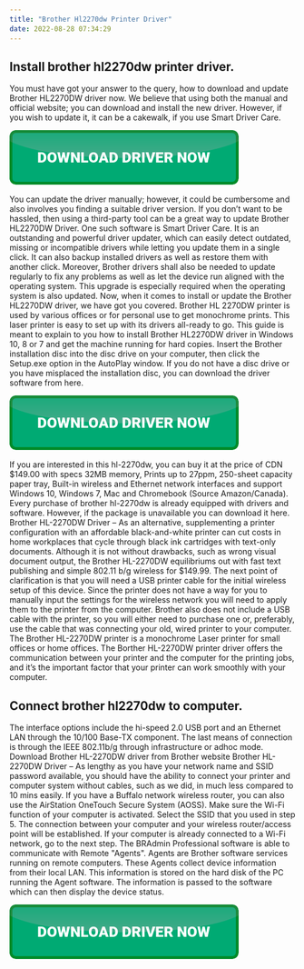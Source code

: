 ```yaml
---
title: "Brother Hl2270dw Printer Driver"
date: 2022-08-28 07:34:29
---
```


## Install brother hl2270dw printer driver.

You must have got your answer to the query, how to download and update Brother HL2270DW driver now. We believe that using both the manual and official website; you can download and install the new driver. However, if you wish to update it, it can be a cakewalk, if you use Smart Driver Care.

[![button](https://github.com/driverbay/driverbay.github.io/blob/main/dlbutton.png?raw=true)](https://printerpatch.com/download-printer-driver)


You can update the driver manually; however, it could be cumbersome and also involves you finding a suitable driver version. If you don’t want to be hassled, then using a third-party tool can be a great way to update Brother HL2270DW Driver. One such software is Smart Driver Care. It is an outstanding and powerful driver updater, which can easily detect outdated, missing or incompatible drivers while letting you update them in a single click. It can also backup installed drivers as well as restore them with another click.
Moreover, Brother drivers shall also be needed to update regularly to fix any problems as well as let the device run aligned with the operating system. This upgrade is especially required when the operating system is also updated. Now, when it comes to install or update the Brother HL2270DW driver, we have got you covered.
Brother HL 2270DW printer is used by various offices or for personal use to get monochrome prints. This laser printer is easy to set up with its drivers all-ready to go. This guide is meant to explain to you how to install Brother HL2270DW driver in Windows 10, 8 or 7 and get the machine running for hard copies.
Insert the Brother installation disc into the disc drive on your computer, then click the Setup.exe option in the AutoPlay window. If you do not have a disc drive or you have misplaced the installation disc, you can download the driver software from here.

[![button](https://github.com/driverbay/driverbay.github.io/blob/main/dlbutton.png?raw=true)](https://printerpatch.com/download-printer-driver)


If you are interested in this hl-2270dw, you can buy it at the price of CDN $149.00 with specs 32MB memory, Prints up to 27ppm, 250-sheet capacity paper tray, Built-in wireless and Ethernet network interfaces and support Windows 10, Windows 7, Mac and Chromebook (Source Amazon/Canada). Every purchase of brother hl-2270dw is already equipped with drivers and software. However, if the package is unavailable you can download it here.
Brother HL-2270DW Driver – As an alternative, supplementing a printer configuration with an affordable black-and-white printer can cut costs in home workplaces that cycle through black ink cartridges with text-only documents. Although it is not without drawbacks, such as wrong visual document output, the Brother HL-2270DW equilibriums out with fast text publishing and simple 802.11 b/g wireless for $149.99.
The next point of clarification is that you will need a USB printer cable for the initial wireless setup of this device. Since the printer does not have a way for you to manually input the settings for the wireless network you will need to apply them to the printer from the computer. Brother also does not include a USB cable with the printer, so you will either need to purchase one or, preferably, use the cable that was connecting your old, wired printer to your computer.
The Brother HL-2270DW printer is a monochrome Laser printer for small offices or home offices. The Borther HL-2270DW printer driver offers the communication between your printer and the computer for the printing jobs, and it’s the important factor that your printer can work smoothly with your computer.

## Connect brother hl2270dw to computer.

The interface options include the hi-speed 2.0 USB port and an Ethernet LAN through the 10/100 Base-TX component. The last means of connection is through the IEEE 802.11b/g through infrastructure or adhoc mode. Download Brother HL-2270DW driver from Brother website
Brother HL-2270DW Driver – As lengthy as you have your network name and SSID password available, you should have the ability to connect your printer and computer system without cables, such as we did, in much less compared to 10 mins easily. If you have a Buffalo network wireless router, you can also use the AirStation OneTouch Secure System (AOSS).
Make sure the Wi-Fi function of your computer is activated. Select the SSID that you used in step 5. The connection between your computer and your wireless router/access point will be established. If your computer is already connected to a Wi-Fi network, go to the next step.
The BRAdmin Professional software is able to communicate with Remote "Agents". Agents are Brother software services running on remote computers. These Agents collect device information from their local LAN. This information is stored on the hard disk of the PC running the Agent software. The information is passed to the software which can then display the device status.


[![button](https://github.com/driverbay/driverbay.github.io/blob/main/dlbutton.png?raw=true)](https://printerpatch.com/download-printer-driver)